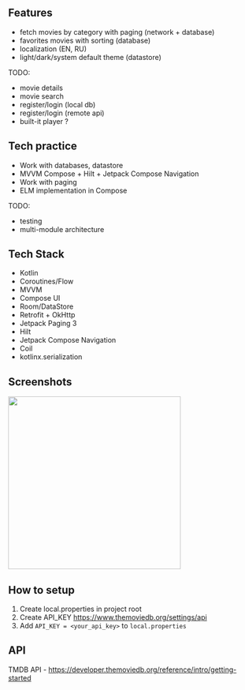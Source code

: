 ## Features
- fetch movies by category with paging (network + database)
- favorites movies with sorting (database)
- localization (EN, RU)
- light/dark/system default theme (datastore)
  
TODO:
- movie details
- movie search
- register/login (local db)
- register/login (remote api)
- built-it player ?

## Tech practice
- Work with databases, datastore
- MVVM Compose + Hilt + Jetpack Compose Navigation
- Work with paging
- ELM implementation in Compose
  
TODO:
- testing
- multi-module architecture
  
## Tech Stack
- Kotlin
- Coroutines/Flow
- MVVM
- Compose UI
- Room/DataStore
- Retrofit + OkHttp
- Jetpack Paging 3
- Hilt
- Jetpack Compose Navigation
- Coil
- kotlinx.serialization

## Screenshots
<img src=https://github.com/user-attachments/assets/22e68643-7e0d-4199-998b-f2967d7540b3 width=350/>


## How to setup
1. Create local.properties in project root
2. Create API_KEY https://www.themoviedb.org/settings/api
3. Add `API_KEY = <your_api_key>` to `local.properties`


## API
TMDB API - https://developer.themoviedb.org/reference/intro/getting-started
